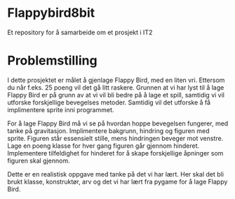 # Flappybird8bit
Et repository for å samarbeide om et prosjekt i IT2

# Problemstilling
I dette prosjektet er målet å gjenlage Flappy Bird, med en liten vri. Ettersom du når f.eks. 25 poeng vil det gå litt raskere.
Grunnen at vi har lyst til å lage Flappy Bird er på grunn av at vi vil bli bedre på å lage et spill, samtidig vi vil utforske forskjellige bevegelses metoder. Samtidig vil det utforske å få implimentere sprite inni programmet.

For å lage Flappy Bird må vi se på hvordan hoppe bevegelsen fungerer, med tanke på gravitasjon. Implimentere bakgrunn, hindring og figuren med sprite. Figuren står essensielt stille, mens hindringen beveger mot venstre. Lage en poeng klasse for hver gang figuren går gjennom hinderet. Implementere tilfeldighet for hinderet for å skape forskjellige åpninger som figuren skal gjennom. 

Dette er en realistisk oppgave med tanke på det vi har lært. Her skal det bli brukt klasse, konstruktør, arv og det vi har lært fra pygame for å lage Flappy Bird. 
